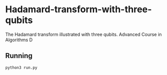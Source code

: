 # Hadamard-transform-with-three-qubits
The Hadamard transform illustrated with three qubits. Advanced Course in Algorithms D

## Running
`python3 run.py`